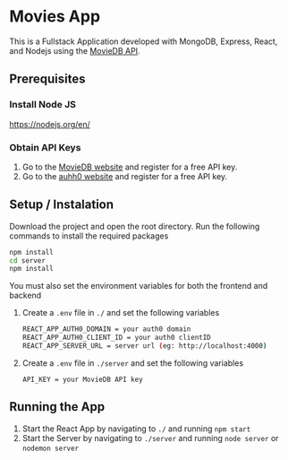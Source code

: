 # Movies App #
This is a Fullstack Application developed with MongoDB, Express, React, and Nodejs using the [MovieDB API](https://developers.themoviedb.org/3).

## Prerequisites ##
### Install Node JS
https://nodejs.org/en/

### Obtain API Keys ###
1. Go to the [MovieDB website](https://developers.themoviedb.org/3) and register for a free API key.
2. Go to the [auhh0 website](https://auth0.com/docs/quickstart/spa/react#configure-auth0) and register for a free API key.

## Setup / Instalation ##
Download the project and open the root directory.
Run the following commands to install the required packages

```bash
npm install
cd server
npm install
```

You must also set the environment variables for both the frontend and backend
1. Create a `.env` file in `./` and set the following variables

   ```bash
   REACT_APP_AUTH0_DOMAIN = your auth0 domain
   REACT_APP_AUTH0_CLIENT_ID = your auth0 clientID
   REACT_APP_SERVER_URL = server url (eg: http://localhost:4000)
   ```
2. Create a `.env` file in `./server` and set the following variables

   ```
   API_KEY = your MovieDB API key
   ```

## Running the App ##
1. Start the React App by navigating to `./` and running `npm start`
2. Start the Server by navigating to `./server` and running `node server` or `nodemon server`
